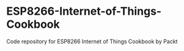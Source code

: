 # ESP8266-Internet-of-Things-Cookbook
Code repository for ESP8266 Internet of Things Cookbook by Packt
